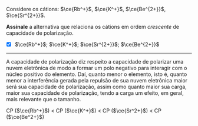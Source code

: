 Considere os cátions: $\ce{Rb^+}$, $\ce{K^+}$, $\ce{Be^{2+}}$, $\ce{Sr^{2+}}$.

**Assinale** a alternativa que relaciona os cátions em ordem *crescente* de capacidade de polarização.

- [x] $\ce{Rb^+}$; $\ce{K^+}$; $\ce{Sr^{2+}}$; $\ce{Be^{2+}}$

---

A capacidade de polarização diz respeito a capacidade de polarizar uma nuvem eletrônica de modo a formar um polo negativo para interagir com o núcleo positivo do elemento. Daí, quanto menor o elemento, isto é, quanto menor a interferência gerada pela repulsão de sua nuvem eletrônica maior será sua capacidade de polarização, assim como quanto maior sua carga, maior sua capacidade de polarização, tendo a carga um efeito, em geral, mais relevante que o tamanho.

CP ($\ce{Rb^+}$) < CP ($\ce{K^+}$) < CP ($\ce{Sr^2+}$) < CP ($\ce{Be^2+}$) 
